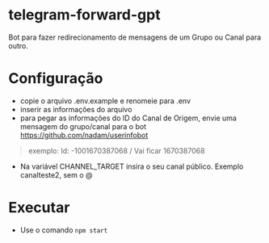 # telegram-forward-gpt
Bot para fazer redirecionamento de mensagens de um Grupo ou Canal para outro.

# Configuração
- copie o arquivo .env.example e renomeie para .env
- inserir as informações do arquivo
- para pegar as informações do ID do Canal de Origem, envie uma mensagem do grupo/canal para o bot https://github.com/nadam/userinfobot
> exemplo: Id: -1001670387068 / Vai ficar 1670387068
- Na variável CHANNEL_TARGET insira o seu canal público. Exemplo canalteste2, sem o @

# Executar
- Use o comando `npm start`